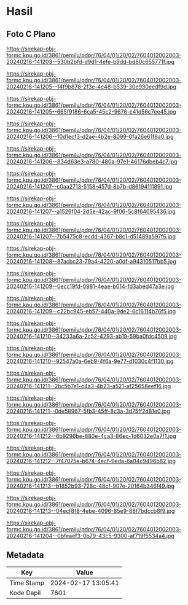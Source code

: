 # Hasil

## Foto C Plano

https://sirekap-obj-formc.kpu.go.id/3861/pemilu/pdpr/76/04/01/20/02/7604012002003-20240216-141203--530b2bfd-d9d1-4efe-b9dd-bd80c655771f.jpg

https://sirekap-obj-formc.kpu.go.id/3861/pemilu/pdpr/76/04/01/20/02/7604012002003-20240216-141205--14f9b878-2f3e-4c48-b539-30e930eedf9d.jpg

https://sirekap-obj-formc.kpu.go.id/3861/pemilu/pdpr/76/04/01/20/02/7604012002003-20240216-141205--665f9186-6ca5-45c2-9676-c41d56c7ee45.jpg

https://sirekap-obj-formc.kpu.go.id/3861/pemilu/pdpr/76/04/01/20/02/7604012002003-20240216-141206--10d1ecf3-d2ae-4b2e-8099-0fa26e61f8a0.jpg

https://sirekap-obj-formc.kpu.go.id/3861/pemilu/pdpr/76/04/01/20/02/7604012002003-20240216-141206--834d63e3-a780-480a-97e1-46176dbeb4c7.jpg

https://sirekap-obj-formc.kpu.go.id/3861/pemilu/pdpr/76/04/01/20/02/7604012002003-20240216-141207--c0aa2713-5158-457d-8b7b-d86194111891.jpg

https://sirekap-obj-formc.kpu.go.id/3861/pemilu/pdpr/76/04/01/20/02/7604012002003-20240216-141207--a1526f04-2d5e-42ac-9f06-5c8f64095436.jpg

https://sirekap-obj-formc.kpu.go.id/3861/pemilu/pdpr/76/04/01/20/02/7604012002003-20240216-141207--7b5475c8-ecdd-4367-b8c1-d51489a597f6.jpg

https://sirekap-obj-formc.kpu.go.id/3861/pemilu/pdpr/76/04/01/20/02/7604012002003-20240216-141208--87acbc23-79a4-4220-a0df-a94310517bb5.jpg

https://sirekap-obj-formc.kpu.go.id/3861/pemilu/pdpr/76/04/01/20/02/7604012002003-20240216-141209--0ecc19fd-0981-4eae-b014-fd3abed47a3e.jpg

https://sirekap-obj-formc.kpu.go.id/3861/pemilu/pdpr/76/04/01/20/02/7604012002003-20240216-141209--c22bc945-eb57-440a-9de2-6c16114b76f5.jpg

https://sirekap-obj-formc.kpu.go.id/3861/pemilu/pdpr/76/04/01/20/02/7604012002003-20240216-141210--34233a6a-2c52-4293-ab19-59ba0fdc4509.jpg

https://sirekap-obj-formc.kpu.go.id/3861/pemilu/pdpr/76/04/01/20/02/7604012002003-20240216-141210--92547a0a-6eb9-4f6a-9e77-d1030c4f1130.jpg

https://sirekap-obj-formc.kpu.go.id/3861/pemilu/pdpr/76/04/01/20/02/7604012002003-20240216-141211--2bc5b7e1-c4a3-4b23-a521-af25658eef16.jpg

https://sirekap-obj-formc.kpu.go.id/3861/pemilu/pdpr/76/04/01/20/02/7604012002003-20240216-141211--0de58967-5fb3-45ff-8c3a-3d75ff2d81e0.jpg

https://sirekap-obj-formc.kpu.go.id/3861/pemilu/pdpr/76/04/01/20/02/7604012002003-20240216-141212--6b9296be-880e-4ca3-86ec-1d6032e0a7f1.jpg

https://sirekap-obj-formc.kpu.go.id/3861/pemilu/pdpr/76/04/01/20/02/7604012002003-20240216-141212--7f47075e-b674-4ecf-9eda-6a04c9496b82.jpg

https://sirekap-obj-formc.kpu.go.id/3861/pemilu/pdpr/76/04/01/20/02/7604012002003-20240216-141213--b1852b93-728c-48cf-907e-20164b346f49.jpg

https://sirekap-obj-formc.kpu.go.id/3861/pemilu/pdpr/76/04/01/20/02/7604012002003-20240216-141213--04ecf8f8-4ebe-4096-85e9-88f7bdccb8f9.jpg

https://sirekap-obj-formc.kpu.go.id/3861/pemilu/pdpr/76/04/01/20/02/7604012002003-20240216-141204--0bfeaef3-0b79-43c5-9300-af719f5534a4.jpg


## Metadata

| Key        | Value               |
| ---------- | ------------------- |
| Time Stamp | 2024-02-17 13:05:41 |
| Kode Dapil | 7601                |



